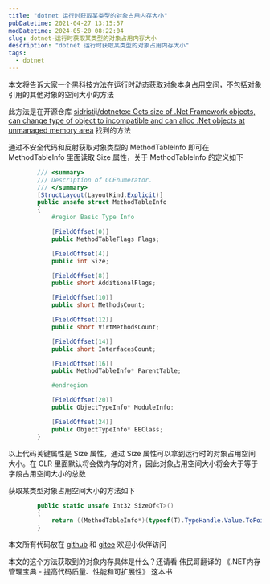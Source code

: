 ```yaml
---
title: "dotnet 运行时获取某类型的对象占用内存大小"
pubDatetime: 2021-04-27 13:15:57
modDatetime: 2024-05-20 08:22:04
slug: dotnet-运行时获取某类型的对象占用内存大小
description: "dotnet 运行时获取某类型的对象占用内存大小"
tags:
  - dotnet
---
```





本文将告诉大家一个黑科技方法在运行时动态获取对象本身占用空间，不包括对象引用的其他对象的空间大小的方法

<!--more-->


<!-- CreateTime:2021/4/27 21:15:57 -->

<!-- 发布 -->

此方法是在开源仓库 [sidristij/dotnetex: Gets size of .Net Framework objects, can change type of object to incompatible and can alloc .Net objects at unmanaged memory area](https://github.com/sidristij/dotnetex ) 找到的方法

通过不安全代码和反射获取对象类型的 MethodTableInfo 即可在 MethodTableInfo 里面读取 Size 属性，关于 MethodTableInfo 的定义如下

```csharp
        /// <summary>
        /// Description of GCEnumerator.
        /// </summary>
        [StructLayout(LayoutKind.Explicit)]
        public unsafe struct MethodTableInfo
        {
            #region Basic Type Info

            [FieldOffset(0)]
            public MethodTableFlags Flags;

            [FieldOffset(4)]
            public int Size;

            [FieldOffset(8)]
            public short AdditionalFlags;

            [FieldOffset(10)]
            public short MethodsCount;

            [FieldOffset(12)]
            public short VirtMethodsCount;

            [FieldOffset(14)]
            public short InterfacesCount;

            [FieldOffset(16)]
            public MethodTableInfo* ParentTable;

            #endregion

            [FieldOffset(20)]
            public ObjectTypeInfo* ModuleInfo;

            [FieldOffset(24)]
            public ObjectTypeInfo* EEClass;
        }
```

以上代码关键属性是 Size 属性，通过 Size 属性可以拿到运行时的对象占用空间大小。在 CLR 里面默认将会做内存的对齐，因此对象占用空间大小将会大于等于字段占用空间大小的总数

获取某类型对象占用空间大小的方法如下

```csharp
        public static unsafe Int32 SizeOf<T>()
        {
            return ((MethodTableInfo*)(typeof(T).TypeHandle.Value.ToPointer()))->Size;
        }
```

本文所有代码放在 [github](https://github.com/lindexi/lindexi_gd/tree/b4784765aae3a9ea35547fff620305966c750c05/HaynogelwhaiFaycemferlerluja) 和 [gitee](https://gitee.com/lindexi/lindexi_gd/tree/b4784765aae3a9ea35547fff620305966c750c05/HaynogelwhaiFaycemferlerluja) 欢迎小伙伴访问

本文的这个方法获取到的对象内存具体是什么？还请看 伟民哥翻译的 《.NET内存管理宝典 - 提高代码质量、性能和可扩展性》 这本书

